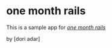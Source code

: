 # one month rails

This is a sample app for [*one month rails*](http://onemonthrails.com)

by [dori adar]